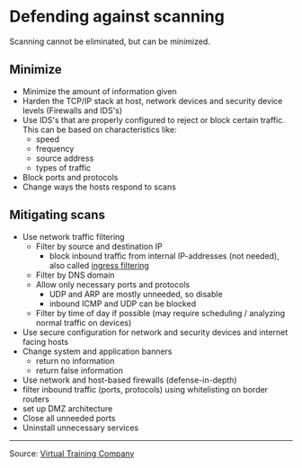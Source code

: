 # Defending against scanning

Scanning cannot be eliminated, but can be minimized.

## Minimize
* Minimize the amount of information given
* Harden the TCP/IP stack at host, network devices and security device levels (Firewalls and IDS's)
* Use IDS's that are properly configured to reject or block certain traffic. This can be based on characteristics like:
  * speed
  * frequency
  * source address
  * types of traffic
* Block ports and protocols
* Change ways the hosts respond to scans

## Mitigating scans
* Use network traffic filtering
  * Filter by source and destination IP
    * block inbound traffic from internal IP-addresses (not needed), also called [ingress filtering](https://en.wikipedia.org/wiki/Ingress_filtering)
  * Filter by DNS domain
  * Allow only necessary ports and protocols 
    * UDP and ARP are mostly unneeded, so disable
    * inbound ICMP and UDP can be blocked
  * Filter by time of day if possible (may require scheduling / analyzing normal traffic on devices)
* Use secure configuration for network and security devices and internet facing hosts
* Change system and application banners
  * return no information
  * return false information
* Use network and host-based firewalls (defense-in-depth)
* filter inbound traffic (ports, protocols) using whitelisting on border routers
* set up DMZ architecture
* Close all unneeded ports
* Uninstall unnecessary services

-----------
Source: [Virtual Training Company](https://www.youtube.com/watch?v=wWKbQIfEGrQ&index=2&list=PL_pOCSwlf9XkyacNSmF5ZtjeMeP4ap8KI)

